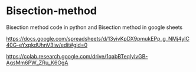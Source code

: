 # Bisection-method
Bisection method code in python and Bisection method in google sheets 

https://docs.google.com/spreadsheets/d/13yivKpDX9pmukEPp_g_NMj4ylC40G-eYxpkdUhnV3iw/edit#gid=0

https://colab.research.google.com/drive/1qabBTeqlylvGB-AgsMm6PW_ZRu_K6OgA
